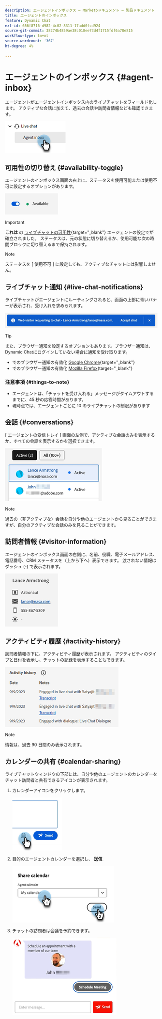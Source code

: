 ```yaml
---
description: エージェントインボックス — Marketoドキュメント — 製品ドキュメント
title: エージェントのインボックス
feature: Dynamic Chat
exl-id: 656f8716-d982-4c02-8311-17add0fcd924
source-git-commit: 38274b4859ae38c018ee73d4f1715fdf6a78e815
workflow-type: tm+mt
source-wordcount: '367'
ht-degree: 4%

---
```


# エージェントのインボックス {#agent-inbox}

エージェントがエージェントインボックス内のライブチャットをフィールド化します。 アクティブな会話に加えて、過去の会話や訪問者情報なども確認できます。

![](assets/agent-inbox-1.png)

## 可用性の切り替え {#availability-toggle}

エージェントのインボックス画面の右上に、ステータスを使用可能または使用不可に設定するオプションがあります。

![](assets/agent-inbox-2.png)

>[!IMPORTANT]
>
>**これは** の [ライブチャットの可用性](/help/marketo/product-docs/demand-generation/dynamic-chat/setup-and-configuration/agent-settings.md#live-chat-availability){target="_blank"} エージェントの設定でが確立されました。 ステータスは、元の状態に切り替えるか、使用可能な次の時間ブロックに切り替えるまで保持されます。

>[!NOTE]
>
>ステータスを [ 使用不可 ] に設定しても、アクティブなチャットには影響しません。

## ライブチャット通知 {#live-chat-notifications}

ライブチャットがエージェントにルーティングされると、画面の上部に青いバナーが表示され、受け入れを求められます。

![](assets/agent-inbox-3.png)

>[!TIP]
>
>また、ブラウザー通知を設定するオプションもあります。ブラウザー通知は、Dynamic Chatにログインしていない場合に通知を受け取ります。
>
>* でのブラウザー通知の有効化 [Google Chrome](https://support.google.com/chrome/answer/3220216?hl=en&amp;co=GENIE.Platform%3DDesktop){target="_blank"}
>* でのブラウザー通知の有効化 [Mozilla Firefox](https://support.mozilla.org/en-US/kb/push-notifications-firefox){target="_blank"}

### 注意事項 {#things-to-note}

* エージェントは、「チャットを受け入れる」メッセージがタイムアウトするまでに、45 秒の応答時間があります。
* 現時点では、エージェントごとに 10 のライブチャットの制限があります

## 会話 {#conversations}

[ エージェントの受信トレイ ] 画面の左側で、アクティブな会話のみを表示するか、すべての会話を表示するかを選択できます。

![](assets/agent-inbox-4.png)

>[!NOTE]
>
>過去の（非アクティブな）会話を自分や他のエージェントから見ることができますが、自分のアクティブな会話のみを見ることができます。

## 訪問者情報 {#visitor-information}

エージェントのインボックス画面の右側に、名前、役職、電子メールアドレス、電話番号、CRM ステータスを（上から下へ）表示できます。 渡されない情報はダッシュ (-) で表示されます。

![](assets/agent-inbox-5.png)

## アクティビティ履歴 {#activity-history}

訪問者情報の下に、アクティビティ履歴が表示されます。 アクティビティのタイプと日付を表示し、チャットの記録を表示することもできます。

![](assets/agent-inbox-6.png)

>[!NOTE]
>
>情報は、過去 90 日間のみ表示されます。

## カレンダーの共有 {#calendar-sharing}

ライブチャットウィンドウの下部には、自分や他のエージェントのカレンダーをチャット訪問者と共有できるアイコンが表示されます。

1. カレンダーアイコンをクリックします。

   ![](assets/agent-inbox-7.png)

1. 目的のエージェントカレンダーを選択し、 **送信**.

   ![](assets/agent-inbox-8.png)

1. チャットの訪問者は会議を予約できます。

   ![](assets/agent-inbox-9.png)
